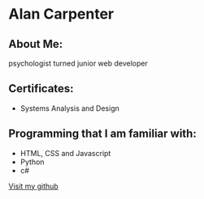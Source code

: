 # Alan Carpenter

## About Me:

psychologist turned junior web developer 

## Certificates:

- Systems Analysis and Design 

## Programming that I am familiar with:

- HTML, CSS and Javascript
- Python
- c#



[Visit my github](https://github.com/freudianslip99)
